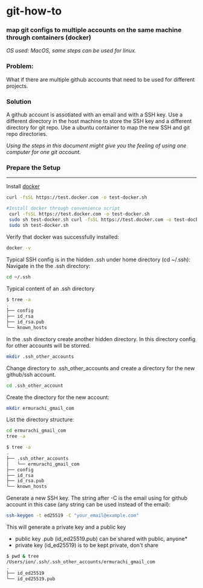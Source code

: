 # git-how-to

### map git configs to multiple accounts on the same machine through containers (docker)

*OS used: MacOS, same steps can be used for linux.*

### Problem: 
What if there are multiple github accounts that need to be used for different projects.

### Solution
A github account is assotiated with an email and with a SSH key.
Use a different directory in the host machine to store the SSH key and a different directory for git repo.
Use a ubuntu container to map the new SSH and git repo directories.

*Using the steps in this document might give you the feeling of using one computer for one git account.*


### Prepare the Setup
---
Install [docker](https://docs.docker.com/engine/install/ubuntu/)
```bash
curl -fsSL https://test.docker.com -o test-docker.sh
```

```bash
#Install docker through convenience script
 curl -fsSL https://test.docker.com -o test-docker.sh
 sudo sh test-docker.sh curl -fsSL https://test.docker.com -o test-docker.sh
 sudo sh test-docker.sh
```

Verify that docker was successfully installed:
```bash
docker -v
```

Typical SSH config is in the hidden .ssh under home directory (cd ~/.ssh):
Navigate in the the .ssh directory:
```bash
cd ~/.ssh
```

Typical content of an .ssh directory
```bash
$ tree -a
.
├── config
├── id_rsa
├── id_rsa.pub
└── known_hosts
```

In the .ssh directory create another hidden directory. In this directory config for other accounts will be storred.
```bash
mkdir .ssh_other_accounts
```

Change directory to .ssh_other_accounts and create a directory for the new github/ssh account.
```bash
cd .ssh_other_account
```

Create the directory for the new account:
```bash
mkdir ermurachi_gmail_com
```

List the directory structure:
```bash
cd ermurachi_gmail_com
tree -a
```

```bash
$ tree -a
.
├── .ssh_other_accounts
│   └── ermurachi_gmail_com
├── config
├── id_rsa
├── id_rsa.pub
└── known_hosts
```

Generate a new SSH key. The string after -C is the email using for github account in this case (any string can be used instead of the email):
```bash
ssh-keygen -t ed25519 -C "your_email@example.com"
```
This will generate a private key and a public key

* public key \.pub  \(id_ed25519.pub\) can be shared with public, anyone*
* private key (id_ed25519) is to be kept private, don't share
```bash
$ pwd & tree
/Users/ion/.ssh/.ssh_other_accounts/ermurachi_gmail_com
.
├── id_ed25519
└── id_ed25519.pub
```
